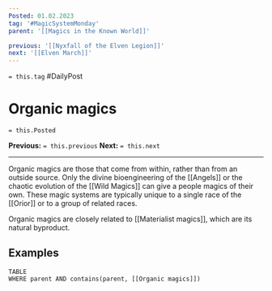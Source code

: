 ```yaml
---
Posted: 01.02.2023
tag: '#MagicSystemMonday'
parent: '[[Magics in the Known World]]'

previous: '[[Nyxfall of the Elven Legion]]'
next: '[[Elven March]]'
---
```


`= this.tag` #DailyPost

# Organic magics

`= this.Posted`

**Previous:** `= this.previous`
**Next:** `= this.next`

---

Organic magics are those that come from within, rather than from an outside source. Only the divine bioengineering of the [[Angels]] or the chaotic evolution of the [[Wild Magics]] can give a people magics of their own. These magic systems are typically unique to a single race of the [[Orior]] or to a group of related races.

Organic magics are closely related to [[Materialist magics]], which are its natural byproduct.

## Examples

```dataview
TABLE
WHERE parent AND contains(parent, [[Organic magics]])
```
